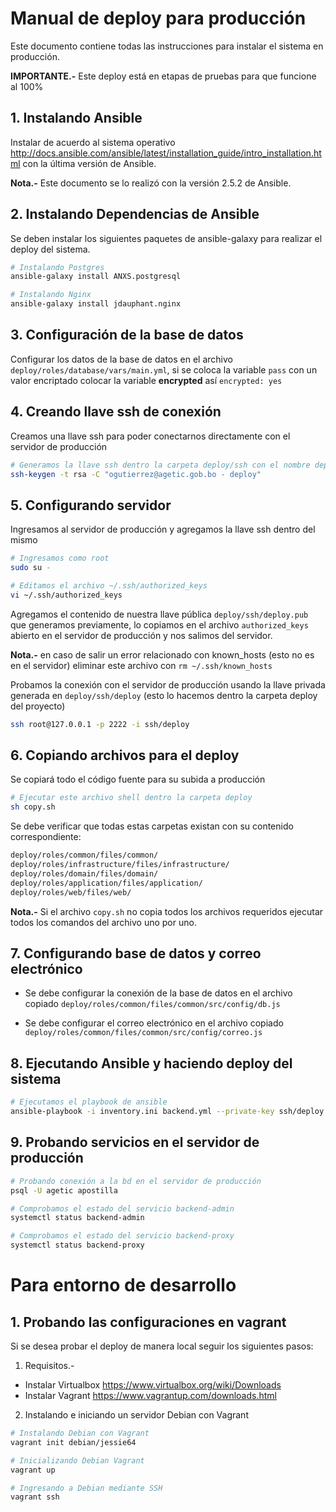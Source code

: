# Manual de deploy para producción

Este documento contiene todas las instrucciones para instalar el sistema en producción.

**IMPORTANTE.-** Este deploy está en etapas de pruebas para que funcione al 100%

## 1. Instalando Ansible

Instalar de acuerdo al sistema operativo http://docs.ansible.com/ansible/latest/installation_guide/intro_installation.html con la última versión de Ansible.

**Nota.-** Este documento se lo realizó con la versión 2.5.2 de Ansible.

## 2. Instalando Dependencias de Ansible

Se deben instalar los siguientes paquetes de ansible-galaxy para realizar el deploy del sistema.

``` bash
# Instalando Postgres
ansible-galaxy install ANXS.postgresql

# Instalando Nginx
ansible-galaxy install jdauphant.nginx
```

## 3. Configuración de la base de datos

Configurar los datos de la base de datos en el archivo `deploy/roles/database/vars/main.yml`, si se coloca la variable `pass` con un valor encriptado colocar la variable **encrypted** así `encrypted: yes`

## 4. Creando llave ssh de conexión

Creamos una llave ssh para poder conectarnos directamente con el servidor de producción

``` bash
# Generamos la llave ssh dentro la carpeta deploy/ssh con el nombre deploy
ssh-keygen -t rsa -C "ogutierrez@agetic.gob.bo - deploy"
```

## 5. Configurando servidor

Ingresamos al servidor de producción y agregamos la llave ssh dentro del mismo

``` bash
# Ingresamos como root
sudo su -

# Editamos el archivo ~/.ssh/authorized_keys
vi ~/.ssh/authorized_keys
```

Agregamos el contenido de nuestra llave pública `deploy/ssh/deploy.pub` que generamos previamente, lo copiamos en el archivo `authorized_keys` abierto en el servidor de producción y nos salimos del servidor.

**Nota.-** en caso de salir un error relacionado con known_hosts (esto no es en el servidor) eliminar este archivo con `rm ~/.ssh/known_hosts`

Probamos la conexión con el servidor de producción usando la llave privada generada en `deploy/ssh/deploy` (esto lo hacemos dentro la carpeta deploy del proyecto)

``` bash
ssh root@127.0.0.1 -p 2222 -i ssh/deploy
```

## 6. Copiando archivos para el deploy

Se copiará todo el código fuente para su subida a producción

``` bash
# Ejecutar este archivo shell dentro la carpeta deploy
sh copy.sh
```

Se debe verificar que todas estas carpetas existan con su contenido correspondiente:

``` bash
deploy/roles/common/files/common/
deploy/roles/infrastructure/files/infrastructure/
deploy/roles/domain/files/domain/
deploy/roles/application/files/application/
deploy/roles/web/files/web/
```

**Nota.-** Si el archivo `copy.sh` no copia todos los archivos requeridos ejecutar todos los comandos del archivo uno por uno.

## 7. Configurando base de datos y correo electrónico

- Se debe configurar la conexión de la base de datos en el archivo copiado `deploy/roles/common/files/common/src/config/db.js`

- Se debe configurar el correo electrónico en el archivo copiado `deploy/roles/common/files/common/src/config/correo.js`

## 8. Ejecutando Ansible y haciendo deploy del sistema

``` bash
# Ejecutamos el playbook de ansible
ansible-playbook -i inventory.ini backend.yml --private-key ssh/deploy
```

## 9. Probando servicios en el servidor de producción

``` bash
# Probando conexión a la bd en el servidor de producción
psql -U agetic apostilla

# Comprobamos el estado del servicio backend-admin
systemctl status backend-admin

# Comprobamos el estado del servicio backend-proxy
systemctl status backend-proxy
```

# Para entorno de desarrollo

## 1. Probando las configuraciones en vagrant

Si se desea probar el deploy de manera local seguir los siguientes pasos:

1. Requisitos.- 
- Instalar Virtualbox https://www.virtualbox.org/wiki/Downloads
- Instalar Vagrant https://www.vagrantup.com/downloads.html

2. Instalando e iniciando un servidor Debian con Vagrant

``` bash
# Instalando Debian con Vagrant
vagrant init debian/jessie64

# Inicializando Debian Vagrant
vagrant up

# Ingresando a Debian mediante SSH
vagrant ssh
```